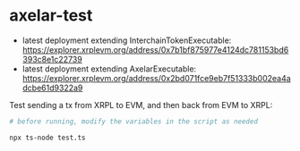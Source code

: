 # axelar-test

- latest deployment extending InterchainTokenExecutable: https://explorer.xrplevm.org/address/0x7b1bf875977e4124dc781153bd6393c8e1c22739
- latest deployment extending AxelarExecutable: https://explorer.xrplevm.org/address/0x2bd071fce9eb7f51333b002ea4adcbe61d9322a9

Test sending a tx from XRPL to EVM, and then back from EVM to XRPL:

```bash
# before running, modify the variables in the script as needed

npx ts-node test.ts
```

